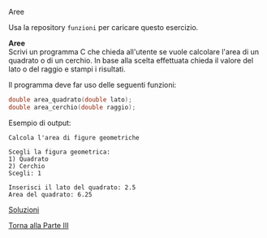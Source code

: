 Aree


Usa la repository `funzioni` per caricare questo esercizio.

**Aree**<br>
Scrivi un programma C che chieda all'utente se vuole calcolare l'area di un
quadrato o di un cerchio. In base alla scelta effettuata chieda il valore
del lato o del raggio e stampi i risultati.

Il programma deve far uso delle seguenti funzioni:

```c
double area_quadrato(double lato);
double area_cerchio(double raggio);
```

Esempio di output:

```
Calcola l'area di figure geometriche

Scegli la figura geometrica:
1) Quadrato
2) Cerchio
Scegli: 1

Inserisci il lato del quadrato: 2.5
Area del quadrato: 6.25
```

<a href="https://github.com/FabioZTessitore/laboratorio/tree/master/esercizi/part-iii/funzioni">Soluzioni</a>

<a href="/activities/3">Torna alla Parte III</a>

